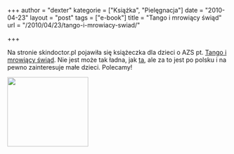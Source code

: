 +++
author = "dexter"
kategorie = ["Książka", "Pielęgnacja"]
date = "2010-04-23"
layout = "post"
tags = ["e-book"]
title = "Tango i mrowiący świąd"
url = "/2010/04/23/tango-i-mrowiacy-swiad/"

+++

Na stronie skindoctor.pl pojawiła się książeczka dla dzieci o AZS pt. [Tango i mrowiący świąd][1]. Nie jest może tak ładna, jak [ta][2], ale za to jest po polsku i na pewno zainteresuje małe dzieci. Polecamy!

[<img class="aligncenter size-full wp-image-682" title="Pozwoliłem sobie zerżnąć tę grafikę ze strony skindoctor.pl :P" src="http://blog.atopowe.pl/wp-content/uploads/2010/04/Tango.jpg" alt="" width="184" height="158" />][1]

 [1]: http://blog.atopowe.pl/wp-content/uploads/2014/01/Tango-polska.pdf
 [2]: http://blog.atopowe.pl/2009/11/17/karen-crowe-under-my-skin/